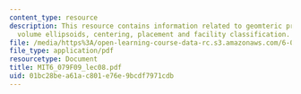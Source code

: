 ```yaml
---
content_type: resource
description: This resource contains information related to geomteric problems, extremal
  volume ellipsoids, centering, placement and facility classification.
file: /media/https%3A/open-learning-course-data-rc.s3.amazonaws.com/6-079-introduction-to-convex-optimization-fall-2009/01bc28bea61ac801e76e9bcdf7971cdb_MIT6_079F09_lec08.pdf
file_type: application/pdf
resourcetype: Document
title: MIT6_079F09_lec08.pdf
uid: 01bc28be-a61a-c801-e76e-9bcdf7971cdb
---
```

